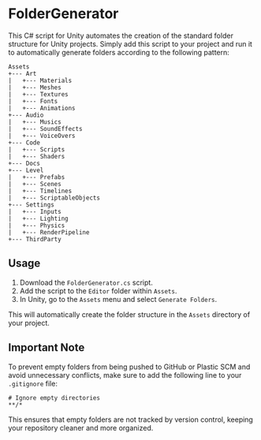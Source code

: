 # FolderGenerator

This C# script for Unity automates the creation of the standard folder structure for Unity projects. Simply add this script to your project and run it to automatically generate folders according to the following pattern:

```
Assets
+--- Art
|   +--- Materials
|   +--- Meshes
|   +--- Textures
|   +--- Fonts
|   +--- Animations
+--- Audio
|   +--- Musics
|   +--- SoundEffects
|   +--- VoiceOvers
+--- Code
|   +--- Scripts
|   +--- Shaders
+--- Docs
+--- Level
|   +--- Prefabs
|   +--- Scenes
|   +--- Timelines
|   +--- ScriptableObjects
+--- Settings
|   +--- Inputs
|   +--- Lighting
|   +--- Physics
|   +--- RenderPipeline
+--- ThirdParty
```

## Usage

1. Download the `FolderGenerator.cs` script.
2. Add the script to the `Editor` folder within `Assets`.
3. In Unity, go to the `Assets` menu and select `Generate Folders`.

This will automatically create the folder structure in the `Assets` directory of your project.

## Important Note

To prevent empty folders from being pushed to GitHub or Plastic SCM and avoid unnecessary conflicts, make sure to add the following line to your `.gitignore` file:

```
# Ignore empty directories
**/*
```

This ensures that empty folders are not tracked by version control, keeping your repository cleaner and more organized.

